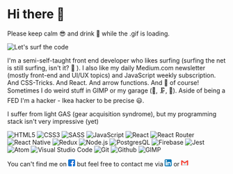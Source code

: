 # **Hi there** 👋
Please keep calm 😎 and drink 🥤 while the .gif is loading.

![Let's surf the code](images/code_surfer.gif?raw=true)

I'm a semi-self-taught front end developer who likes surfing (surfing the net is still surfing, isn't it? 🤔 ). I also like my daily Medium.com newsletter (mostly front-end and UI/UX topics) and JavaScript weekly subscription. And CSS-Tricks. And React. And arrow functions. And 🍕 of course! Sometimes I do weird stuff in GIMP or my garage (🔨, 🗜️, 🔧). Aside of being a FED I'm a hacker - Ikea hacker to be precise 😃.

I suffer from light GAS (gear acquisition syndrome), but my programming stack isn't very impressive (yet)

![HTML5](https://img.shields.io/badge/HTML5-E34F26?style=for-the-badge&logo=html5&logoColor=white)
![CSS3](https://img.shields.io/badge/-CSS3-157286?style=for-the-badge&logo=css3)
![SASS](https://img.shields.io/badge/-SASS-CC6699?style=for-the-badge&logo=sass&logoColor=white)
![JavaScript](https://img.shields.io/badge/-JavaScript-F7DF1E?style=for-the-badge&logo=javascript&logoColor=000000)
![React](https://img.shields.io/badge/-React-61DAFB?style=for-the-badge&logo=react&logoColor=000000)
![React Router](https://img.shields.io/badge/-React_Router-CA4245?style=for-the-badge&logo=react-router&logoColor=white)
![React Native](https://img.shields.io/badge/-React_Native-181717?style=for-the-badge&logo=react)
![Redux](https://img.shields.io/badge/-Redux-764ABC?style=for-the-badge&logo=redux)
![Node.js](https://img.shields.io/badge/-Node.js-339933?style=for-the-badge&logo=node.js&logoColor=white)
![PostgresQL](https://img.shields.io/badge/-Postgresql-336791?style=for-the-badge&logo=postgresql)
![Firebase](https://img.shields.io/badge/-Firebase-181717?style=for-the-badge&logo=firebase)
![Jest](https://img.shields.io/badge/-Jest-C21325?style=for-the-badge&logo=jest&logoColor=white)
![Atom](https://img.shields.io/badge/-Atom-66595C?style=for-the-badge&logo=atom)
![Visual Studio Code](https://img.shields.io/badge/-Visual_studio_code-007ACC?style=for-the-badge&logo=visual-studio-code)
![Git](https://img.shields.io/badge/-Git-F05032?style=for-the-badge&logo=git&logoColor=white)
![Github](https://img.shields.io/badge/-Github-181717?style=for-the-badge&logo=github)
![GIMP](https://img.shields.io/badge/-Gimp-5C5543?style=for-the-badge&logo=GIMP)


You can't find me on ![Facebook logo](icons/facebook.png) but feel free to contact me via [![Linkedin logo](icons/linkedin.png)](https://www.linkedin.com/in/micha%C5%82-zaremba/) or [![Gmail logo](icons/gmail.png)](mailto:michelevilo@gmail.com)

<!--
 Icons made by <a href="https://www.flaticon.com/authors/freepik" title="Freepik">Freepik</a> from <a href="https://www.flaticon.com/" title="Flaticon"> www.flaticon.com</a>

 Icons made by <a href="https://www.flaticon.com/authors/pixel-perfect" title="Pixel perfect">Pixel perfect</a> from <a href="https://www.flaticon.com/" title="Flaticon"> www.flaticon.com</a>
-->
